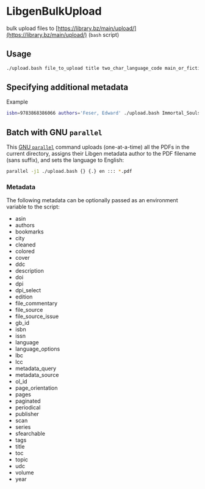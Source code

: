 # LibgenBulkUpload
bulk upload files to [https://library.bz/main/upload/](https://library.bz/main/upload/) (`bash` script)

## Usage
```bash
./upload.bash file_to_upload title two_char_language_code main_or_fiction
```
## Specifying additional metadata

Example
```bash
isbn=9783868386066 authors='Feser, Edward' ./upload.bash Immortal_Souls.pdf 'Immortal Souls: A Treatise on Human Nature' en
```

## Batch with GNU `parallel`

This [GNU `parallel`](https://www.gnu.org/software/parallel/) command uploads (one-at-a-time) all the PDFs in the current directory, assigns their Libgen metadata author to the PDF filename (sans suffix), and sets the language to English:
```bash
parallel -j1 ./upload.bash {} {.} en ::: *.pdf
```

### Metadata

The following metadata can be optionally passed as an environment variable to the script:

 - asin
 - authors
 - bookmarks
 - city
 - cleaned
 - colored
 - cover
 - ddc
 - description
 - doi
 - dpi
 - dpi_select
 - edition
 - file_commentary
 - file_source
 - file_source_issue
 - gb_id
 - isbn
 - issn
 - language
 - language_options
 - lbc
 - lcc
 - metadata_query
 - metadata_source
 - ol_id
 - page_orientation
 - pages
 - paginated
 - periodical
 - publisher
 - scan
 - series
 - sfearchable
 - tags
 - title
 - toc
 - topic
 - udc
 - volume
 - year
